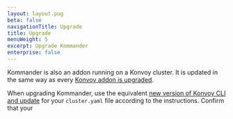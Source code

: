 ```yaml
---
layout: layout.pug
beta: false
navigationTitle: Upgrade
title: Upgrade
menuWeight: 5
excerpt: Upgrade Kommander
enterprise: false
---
```


Kommander is also an addon running on a Konvoy cluster. It is updated in the same way as every [Konvoy addon is upgraded][addons-upgrade].

When upgrading Kommander, use the equivalent [new version of Konvoy CLI and update][konvoy-upgrade] for your `cluster.yaml` file according to the instructions. Confirm that your

[addons-upgrade]: /dkp/konvoy/latest/upgrade/upgrade-kubernetes-addons/#prepare-for-addons-upgrade
[konvoy-upgrade]: /dkp/konvoy/latest/upgrade/upgrade-cli/
